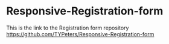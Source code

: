 # Responsive-Registration-form

This is the link to the Registration form repository
https://github.com/TYPeters/Responsive-Registration-form
